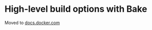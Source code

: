 # High-level build options with Bake

Moved to [docs.docker.com](https://docs.docker.com/build/bake)
